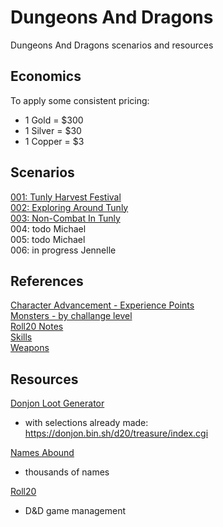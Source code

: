 # Dungeons And Dragons

Dungeons And Dragons scenarios and resources

## Economics

To apply some consistent pricing:
- 1 Gold = $300
- 1 Silver = $30
- 1 Copper = $3

## Scenarios

[001: Tunly Harvest Festival](/Scenarios/001_Tunly_Harvest_Festival.md)  
[002: Exploring Around Tunly](/Scenarios/002_Exploring_Around_Tunly.md)  
[003: Non-Combat In Tunly](/Scenarios/003_Non_Combat_In_Tunly.md)  
004: todo Michael   
005: todo Michael   
006: in progress Jennelle  

## References

[Character Advancement - Experience Points](/Reference/experience_points.md)  
[Monsters - by challange level](/Reference/monsters_by_challenge.md)  
[Roll20 Notes](/References/roll20.md)  
[Skills](/Reference/skills.md)  
[Weapons](/Reference/weapons.md)  

## Resources

[Donjon Loot Generator](https://donjon.bin.sh/d20/treasure/)
- with selections already made: https://donjon.bin.sh/d20/treasure/index.cgi

[Names Abound](http://namesabound.com/)
- thousands of names

[Roll20](https://app.roll20.net/)
- D&D game management